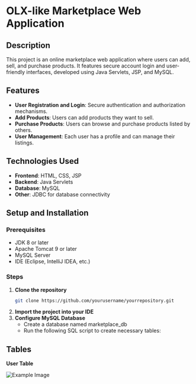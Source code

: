 # OLX-like Marketplace Web Application

## Description
This project is an online marketplace web application where users can add, sell, and purchase products. It features secure account login and user-friendly interfaces, developed using Java Servlets, JSP, and MySQL.

## Features
- **User Registration and Login**: Secure authentication and authorization mechanisms.
- **Add Products**: Users can add products they want to sell.
- **Purchase Products**: Users can browse and purchase products listed by others.
- **User Management**: Each user has a profile and can manage their listings.

## Technologies Used
- **Frontend**: HTML, CSS, JSP
- **Backend**: Java Servlets
- **Database**: MySQL
- **Other**: JDBC for database connectivity

## Setup and Installation

### Prerequisites
- JDK 8 or later
- Apache Tomcat 9 or later
- MySQL Server
- IDE (Eclipse, IntelliJ IDEA, etc.)

### Steps

1. **Clone the repository**
   ```bash
   git clone https://github.com/yourusername/yourrepository.git
2. **Import the project into your IDE**
3. **Configure MySQL Database**
   - Create a database named marketplace_db
   - Run the following SQL script to create necessary tables:
## Tables

  **User Table**

  ![Example Image](https://github.com/akash-aravinth/ContestOne/blob/master/usertable.png)

